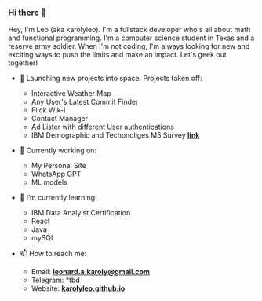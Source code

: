 ### Hi there 👋
Hey, I'm Leo (aka karolyleo). I'm a fullstack developer who's all about math and functional programming. I'm a computer science student in Texas and a reserve army soldier. When I'm not coding, I'm always looking for new and exciting ways to push the limits and make an impact. Let's geek out together!


- 🚀 Launching new projects into space. Projects taken off:
   - Interactive Weather Map
   - Any User's Latest Commit Finder
   - Flick Wik-i
   - Contact Manager
   - Ad Lister with different User authentications 
   - IBM Demographic and Techonoliges M5 Survey [**link**](https://dataplatform.cloud.ibm.com/dashboards/f1ec3428-2a47-485c-b8e4-c08a260dde51/view/6066bc161eeb0efc17e8bde407cd2e5575342c09b5bbd20384d07b490f617097f33a1595c82a180e88440c65fabf145dcc)

- 🔭 Currently working on:
   - My Personal Site
   - WhatsApp GPT
   - ML models


- 🌱 I’m currently learning:
   - IBM Data Analyist Certification
   - React
   - Java
   - mySQL


- 📫 How to reach me:
   - Email: [**leonard.a.karoly@gmail.com**](mailto:leonard.a.karoly@gmail.com)
   - Telegram: *tbd
   - Website: [**karolyleo.github.io**](https://karolyleo.github.io)
 
